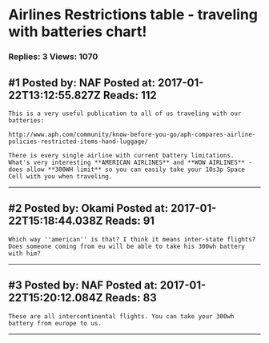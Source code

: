 # Airlines Restrictions table - traveling with batteries chart!

### Replies: 3 Views: 1070

## \#1 Posted by: NAF Posted at: 2017-01-22T13:12:55.827Z Reads: 112

```
This is a very useful publication to all of us traveling with our batteries:

http://www.aph.com/community/know-before-you-go/aph-compares-airline-policies-restricted-items-hand-luggage/

There is every single airline with current battery limitations. 
What's very interesting **AMERICAN AIRLINES** and **WOW AIRLINES** - does allow **300WH limit** so you can easily take your 10s3p Space Cell with you when traveling.
```

---
## \#2 Posted by: Okami Posted at: 2017-01-22T15:18:44.038Z Reads: 91

```
Which way ''american'' is that? I think it means inter-state flights? Does someone coming from eu will be able to take his 300wh battery with him?
```

---
## \#3 Posted by: NAF Posted at: 2017-01-22T15:20:12.084Z Reads: 83

```
These are all intercontinental flights. You can take your 300wh battery from europe to us.
```

---
